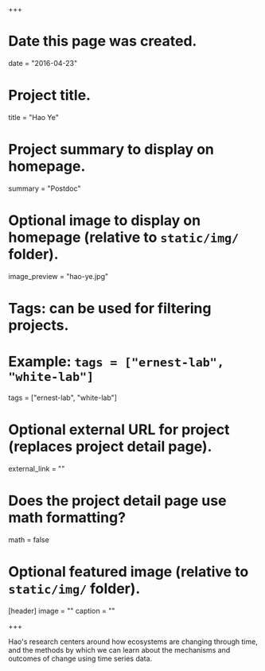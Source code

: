 +++
# Date this page was created.
date = "2016-04-23"

# Project title.
title = "Hao Ye"

# Project summary to display on homepage.
summary = "Postdoc"

# Optional image to display on homepage (relative to `static/img/` folder).
image_preview = "hao-ye.jpg"

# Tags: can be used for filtering projects.
# Example: `tags = ["ernest-lab", "white-lab"]`
tags = ["ernest-lab", "white-lab"]

# Optional external URL for project (replaces project detail page).
external_link = ""

# Does the project detail page use math formatting?
math = false

# Optional featured image (relative to `static/img/` folder).
[header]
image = ""
caption = ""

+++

Hao's research centers around how ecosystems are changing through time, and the methods by which we can learn about the mechanisms and outcomes of change using time series data.
